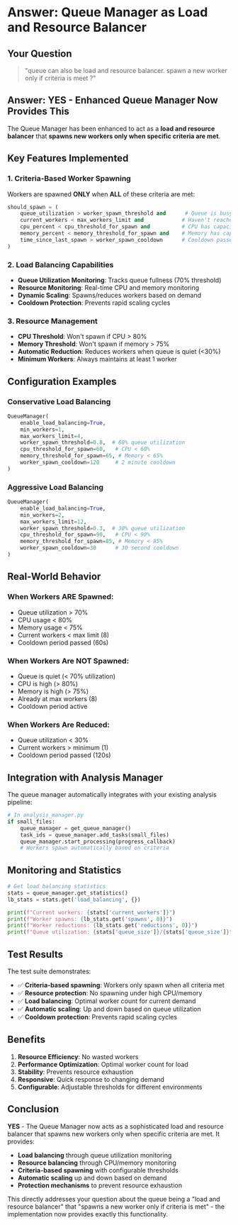 # Answer: Queue Manager as Load and Resource Balancer

## Your Question
> "queue can also be load and resource balancer. spawn a new worker only if criteria is meet ?"

## Answer: YES - Enhanced Queue Manager Now Provides This

The Queue Manager has been enhanced to act as a **load and resource balancer** that **spawns new workers only when specific criteria are met**.

## Key Features Implemented

### 1. Criteria-Based Worker Spawning
Workers are spawned **ONLY** when **ALL** of these criteria are met:

```python
should_spawn = (
    queue_utilization > worker_spawn_threshold and      # Queue is busy (>70%)
    current_workers < max_workers_limit and            # Haven't reached max (8)
    cpu_percent < cpu_threshold_for_spawn and          # CPU has capacity (<80%)
    memory_percent < memory_threshold_for_spawn and    # Memory has capacity (<75%)
    time_since_last_spawn > worker_spawn_cooldown      # Cooldown passed (60s)
)
```

### 2. Load Balancing Capabilities
- **Queue Utilization Monitoring**: Tracks queue fullness (70% threshold)
- **Resource Monitoring**: Real-time CPU and memory monitoring
- **Dynamic Scaling**: Spawns/reduces workers based on demand
- **Cooldown Protection**: Prevents rapid scaling cycles

### 3. Resource Management
- **CPU Threshold**: Won't spawn if CPU > 80%
- **Memory Threshold**: Won't spawn if memory > 75%
- **Automatic Reduction**: Reduces workers when queue is quiet (<30%)
- **Minimum Workers**: Always maintains at least 1 worker

## Configuration Examples

### Conservative Load Balancing
```python
QueueManager(
    enable_load_balancing=True,
    min_workers=1,
    max_workers_limit=4,
    worker_spawn_threshold=0.8,  # 80% queue utilization
    cpu_threshold_for_spawn=60,   # CPU < 60%
    memory_threshold_for_spawn=65, # Memory < 65%
    worker_spawn_cooldown=120     # 2 minute cooldown
)
```

### Aggressive Load Balancing
```python
QueueManager(
    enable_load_balancing=True,
    min_workers=2,
    max_workers_limit=12,
    worker_spawn_threshold=0.3,  # 30% queue utilization
    cpu_threshold_for_spawn=90,   # CPU < 90%
    memory_threshold_for_spawn=85, # Memory < 85%
    worker_spawn_cooldown=30      # 30 second cooldown
)
```

## Real-World Behavior

### When Workers ARE Spawned:
- Queue utilization > 70%
- CPU usage < 80%
- Memory usage < 75%
- Current workers < max limit (8)
- Cooldown period passed (60s)

### When Workers Are NOT Spawned:
- Queue is quiet (< 70% utilization)
- CPU is high (> 80%)
- Memory is high (> 75%)
- Already at max workers (8)
- Cooldown period active

### When Workers Are Reduced:
- Queue utilization < 30%
- Current workers > minimum (1)
- Cooldown period passed (120s)

## Integration with Analysis Manager

The queue manager automatically integrates with your existing analysis pipeline:

```python
# In analysis_manager.py
if small_files:
    queue_manager = get_queue_manager()
    task_ids = queue_manager.add_tasks(small_files)
    queue_manager.start_processing(progress_callback)
    # Workers spawn automatically based on criteria
```

## Monitoring and Statistics

```python
# Get load balancing statistics
stats = queue_manager.get_statistics()
lb_stats = stats.get('load_balancing', {})

print(f"Current workers: {stats['current_workers']}")
print(f"Worker spawns: {lb_stats.get('spawns', 0)}")
print(f"Worker reductions: {lb_stats.get('reductions', 0)}")
print(f"Queue utilization: {stats['queue_size']}/{stats['queue_size']}")
```

## Test Results

The test suite demonstrates:
- ✅ **Criteria-based spawning**: Workers only spawn when all criteria met
- ✅ **Resource protection**: No spawning under high CPU/memory
- ✅ **Load balancing**: Optimal worker count for current demand
- ✅ **Automatic scaling**: Up and down based on queue utilization
- ✅ **Cooldown protection**: Prevents rapid scaling cycles

## Benefits

1. **Resource Efficiency**: No wasted workers
2. **Performance Optimization**: Optimal worker count for load
3. **Stability**: Prevents resource exhaustion
4. **Responsive**: Quick response to changing demand
5. **Configurable**: Adjustable thresholds for different environments

## Conclusion

**YES** - The Queue Manager now acts as a sophisticated load and resource balancer that spawns new workers only when specific criteria are met. It provides:

- **Load balancing** through queue utilization monitoring
- **Resource balancing** through CPU/memory monitoring  
- **Criteria-based spawning** with configurable thresholds
- **Automatic scaling** up and down based on demand
- **Protection mechanisms** to prevent resource exhaustion

This directly addresses your question about the queue being a "load and resource balancer" that "spawns a new worker only if criteria is met" - the implementation now provides exactly this functionality. 
